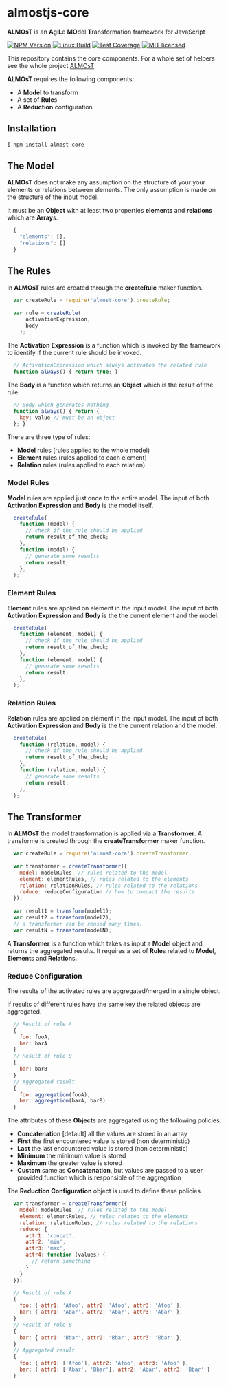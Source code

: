 # almostjs-core
__ALMOsT__ is an **A**gi**L**e **MO**del **T**ransformation framework for JavaScript

[![NPM Version][npm-image]][npm-url]
[![Linux Build][travis-image]][travis-url]
[![Test Coverage][coveralls-image]][coveralls-url]
[![MIT licensed][license-image]][license-url]

This repository contains the core components.
For a whole set of helpers see the whole project [ALMOsT](https://github.com/B3rn475/almostjs)

__ALMOsT__ requires the following components:
 - A __Model__ to transform
 - A set of **Rule**s
 - A __Reduction__ configuration

## Installation

```bash
$ npm install almost-core
```

## The Model

__ALMOsT__ does not make any assumption on the structure of your your elements or relations between elements.
The only assumption is made on the structure of the input model.

It must be an __Object__ with at least two properties __elements__ and __relations__ which are **Array**s.

```javascript
  {
    "elements": [],
    "relations": []
  }
```

## The Rules

In __ALMOsT__ rules are created through the __createRule__ maker function.

```javascript
  var createRule = require('almost-core').createRule;
  
  var rule = createRule(
      activationExpression,
      body
    );
```

The __Activation Expression__ is a function which is invoked by the framework to identify if the current rule should be invoked.

```javascript
  // ActivationExpression which always activates the related rule
  function always() { return true; }
```

The __Body__ is a function which returns an __Object__ which is the result of the rule.

```javascript
  // Body which generates nothing
  function always() { return {
    key: value // must be an object
  }; }
```

There are three type of rules:
 - __Model__ rules (rules applied to the whole model)
 - __Element__ rules (rules applied to each element)
 - __Relation__ rules (rules applied to each relation)
 
### Model Rules

__Model__ rules are applied just once to the entire model.
The input of both __Activation Expression__ and __Body__ is the model itself.

```javascript
  createRule(
    function (model) {
      // check if the rule should be applied
      return result_of_the_check;
    },
    function (model) {
      // generate some results
      return result;
    },
  );
```

### Element Rules

__Element__ rules are applied on element in the input model.
The input of both __Activation Expression__ and __Body__ is the the current element and the model.

```javascript
  createRule(
    function (element, model) {
      // check if the rule should be applied
      return result_of_the_check;
    },
    function (element, model) {
      // generate some results
      return result;
    },
  );
```

### Relation Rules

__Relation__ rules are applied on element in the input model.
The input of both __Activation Expression__ and __Body__ is the the current relation and the model.

```javascript
  createRule(
    function (relation, model) {
      // check if the rule should be applied
      return result_of_the_check;
    },
    function (relation, model) {
      // generate some results
      return result;
    },
  );
```

## The Transformer

In __ALMOsT__ the model transformation is applied via a __Transformer__.
A transforme is created through the __createTransformer__ maker function.

```javascript
  var createRule = require('almost-core').createTransformer;
  
  var transformer = createTransformer({
    model: modelRules, // rules related to the model
    element: elementRules, // rules related to the elements
    relation: relationRules, // rules related to the relations
    reduce: reduceConfiguration // how to compact the results
  });
  
  var result1 = transform(model1);
  var result2 = transform(model2);
  // a transformer can be reused many times.
  var resultN = transform(modelN);
```

A __Transformer__ is a function which takes as input a __Model__ object and returns the aggregated results.
It requires a set of **Rule**s related to __Model__, **Element**s and **Relation**s.

### Reduce Configuration

The results of the activated rules are aggregated/merged in a single object.

If results of different rules have the same key the related objects are aggregated.

```javascript
  // Result of rule A
  {
    foo: fooA,
    bar: barA
  }
  // Result of rule B
  {
    bar: barB
  }
  // Aggregated result
  {
    foo: aggregation(fooA),
    bar: aggregation(barA, barB)
  }
```
The attributes of these **Object**s are aggregated using the following policies:
 - __Concatenation__ [default] all the values are stored in an array
 - __First__ the first encountered value is stored (non deterministic)
 - __Last__ the last encountered value is stored (non deterministic)
 - __Minimum__ the minimum value is stored
 - __Maximum__ the greater value is stored
 - __Custom__ same as __Concatenation__, but values are passed to a user provided function which is responsible of the aggregation

The __Reduction Configuration__ object is used to define these policies

```javascript
  var transformer = createTransformer({
    model: modelRules, // rules related to the model
    element: elementRules, // rules related to the elements
    relation: relationRules, // rules related to the relations
    reduce: {
      attr1: 'concat',
      attr2: 'min',
      attr3: 'max',
      attr4: function (values) {
        // return something
      }
    }
  });
```

```javascript
  // Result of rule A
  {
    foo: { attr1: 'Afoo', attr2: 'Afoo', attr3: 'Afoo' },
    bar: { attr1: 'Abar', attr2: 'Abar', attr3: 'Abar' },
  }
  // Result of rule B
  {
    bar: { attr1: 'Bbar', attr2: 'Bbar', attr3: 'Bbar' },
  }
  // Aggregated result
  {
    foo: { attr1: ['Afoo'], attr2: 'Afoo', attr3: 'Afoo' },
    bar: { attr1: ['Abar', 'Bbar'], attr2: 'Abar', attr3: 'Bbar' }    
  }
```

[npm-image]: https://img.shields.io/npm/v/almost-core.svg
[npm-url]: https://npmjs.org/package/almost-core
[travis-image]: https://img.shields.io/travis/B3rn475/almostjs-core/master.svg?label=linux
[travis-url]: https://travis-ci.org/B3rn475/almostjs-core
[coveralls-image]: https://img.shields.io/coveralls/B3rn475/almostjs-core/master.svg
[coveralls-url]: https://coveralls.io/r/B3rn475/almostjs-core?branch=master
[license-image]: https://img.shields.io/badge/license-MIT-blue.svg
[license-url]: https://raw.githubusercontent.com/B3rn475/almostjs-core/master/LICENSE
